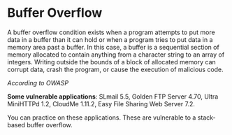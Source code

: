 # Buffer Overflow

A buffer overflow condition exists when a program attempts to put more data in a buffer than it can hold or when a program tries to put data in a memory area past a buffer. In this case, a buffer is a sequential section of memory allocated to contain anything from a character string to an array of integers. Writing outside the bounds of a block of allocated memory can corrupt data, crash the program, or cause the execution of malicious code.

_According to OWASP_

**Some vulnerable applications**: SLmail 5.5, Golden FTP Server 4.70, Ultra MiniHTTPd 1.2, CloudMe 1.11.2, Easy File Sharing Web Server 7.2.

You can practice on these applications. These are vulnerable to a stack-based buffer overflow.
